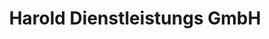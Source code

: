 ---
title: "Harold Dienstleistungs GmbH"
url: /berlin/harold-dienstleistungs-gmbh/
shop: Allgemein
---